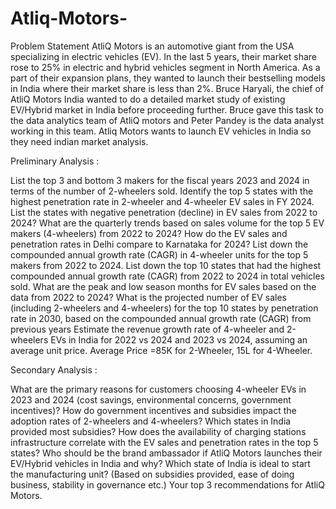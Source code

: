 # Atliq-Motors-
Problem Statement
AtliQ Motors is an automotive giant from the USA specializing in electric vehicles (EV). In the last 5 years, their market share rose to 25% in electric and hybrid vehicles segment in North America. As a part of their expansion plans, they wanted to launch their bestselling models in India where their market share is less than 2%. Bruce Haryali, the chief of AtliQ Motors India wanted to do a detailed market study of existing EV/Hybrid market in India before proceeding further. Bruce gave this task to the data analytics team of AtliQ motors and Peter Pandey is the data analyst working in this team.
Atliq Motors wants to launch EV vehicles  in India  so they need indian market analysis.


Preliminary Analysis :

List the top 3 and bottom 3 makers for the fiscal years 2023 and 2024 in terms of the number of 2-wheelers sold.
Identify the top 5 states with the highest penetration rate in 2-wheeler and 4-wheeler EV sales in FY 2024.
List the states with negative penetration (decline) in EV sales from 2022 to 2024?
What are the quarterly trends based on sales volume for the top 5 EV makers (4-wheelers) from 2022 to 2024?
How do the EV sales and penetration rates in Delhi compare to Karnataka for 2024?
List down the compounded annual growth rate (CAGR) in 4-wheeler units for the top 5 makers from 2022 to 2024.
List down the top 10 states that had the highest compounded annual growth rate (CAGR) from 2022 to 2024 in total vehicles sold.
What are the peak and low season months for EV sales based on the data from 2022 to 2024?
What is the projected number of EV sales (including 2-wheelers and 4-wheelers) for the top 10 states by penetration rate in 2030, based on the compounded annual growth rate (CAGR) from previous years
Estimate the revenue growth rate of 4-wheeler and 2-wheelers EVs in India for 2022 vs 2024 and 2023 vs 2024, assuming an average unit price. Average Price =85K for 2-Wheeler, 15L for 4-Wheeler.

Secondary Analysis :

What are the primary reasons for customers choosing 4-wheeler EVs in 2023 and 2024 (cost savings, environmental concerns, government incentives)?
How do government incentives and subsidies impact the adoption rates of 2-wheelers and 4-wheelers? Which states in India provided most subsidies?
How does the availability of charging stations infrastructure correlate with the EV sales and penetration rates in the top 5 states?
Who should be the brand ambassador if AtliQ Motors launches their EV/Hybrid vehicles in India and why?
Which state of India is ideal to start the manufacturing unit? (Based on subsidies provided, ease of doing business, stability in governance etc.)
Your top 3 recommendations for AtliQ Motors.
